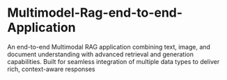 # Multimodel-Rag-end-to-end-Application
An end-to-end Multimodal RAG application combining text, image, and document understanding with advanced retrieval and generation capabilities. Built for seamless integration of multiple data types to deliver rich, context-aware responses
